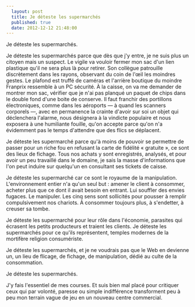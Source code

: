 ```yaml
---
  layout: post
  title: Je déteste les supermarchés
  published: true
  date: 2012-12-12 21:48:00
---
```


Je déteste les supermarchés.

Je déteste les supermarchés parce que dès que j'y entre, je ne suis plus un citoyen mais un suspect. Le vigile va vouloir fermer mon sac d'un lien plastique qu'il ne sera plus là pour retirer. Son collègue patrouille discrètement dans les rayons, observant du coin de l'œil les moindres gestes. Le plafond est truffé de caméras et l'arrière boutique du moindre Franprix ressemble à un PC sécurité. À la caisse, on va me demander de montrer mon sac, vérifier que je n'ai pas planqué un paquet de chips dans le double fond d'une boite de conserve. Il faut franchir des portillons électroniques, comme dans les aéroports — à quand les scanners corporels —, avec en permanence la crainte d'avoir sur soi un objet qui déclenchera l'alarme, nous désignera à la vindicte populaire et nous exposera à une humiliante fouille, qu'on accepte parce qu'on n'a évidemment pas le temps d'attendre que des flics se déplacent.

Je déteste les supermarché parce qu'à moins de pouvoir se permettre de passer pour un riche fou en refusant la carte de fidélité « gratuite », ce sont des lieux de fichage. Tous nos achats y sont enregistrés, analysés, et pour avoir un peu travaillé dans le domaine, je sais la masse d'informations que l'on peut induire sur quelqu'un en consultant ses tickets de caisse.

Je déteste les supermarché car ce sont le royaume de la manipulation. L'environnement entier n'a qu'un seul but : amener le client à consommer, acheter plus que ce dont il avait besoin en entrant. Lui souffler des envies fugaces. Le manipuler. Les cinq sens sont sollicités pour pousser à remplir compulsivement nos chariots. À consommer toujours plus, à s'endetter, à creuser sa tombe.

Je déteste les supermarché pour leur rôle dans l'économie, parasites qui écrasent les petits producteurs et traient les clients. Je déteste les supermarchés pour ce qu'ils représentent, temples modernes de la mortifère religion consumériste.

Je déteste les supermarchés, et je ne voudrais pas que le Web en devienne un, un lieu de flicage, de fichage, de manipulation, dédié au culte de la consommation.

Je déteste les supermarchés.

J'y fais l'essentiel de mes courses. Et suis bien mal placé pour critiquer ceux qui par volonté, paresse ou simple indifférence transforment peu à peu mon terrain vague de jeu en un nouveau centre commercial.

